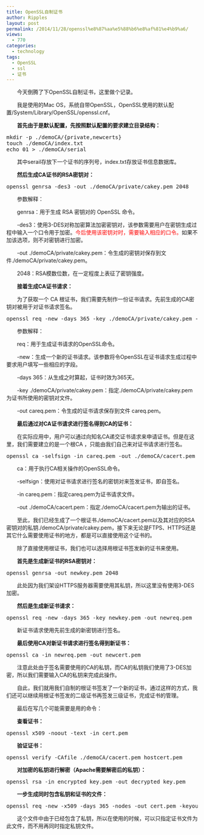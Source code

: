```yaml
---
title: OpenSSL自制证书
author: Ripples
layout: post
permalink: /2014/11/28/openssl%e8%87%aa%e5%88%b6%e8%af%81%e4%b9%a6/
views:
  - 770
categories:
  - technology
tags:
  - OpenSSL
  - ssl
  - 证书
---
```

<p style="text-indent: 2em;">
  今天倒腾了下OpenSSL自制证书，这里做个记录。
</p>

<p style="text-indent: 2em;">
  我是使用的Mac OS，系统自带OpenSSL，OpenSSL使用的默认配置/System/Library/OpenSSL/openssl.cnf。
</p>

<p style="text-indent: 2em;">
  <strong>首先由于是默认配置，先按照默认配置的要求建立目录结构：<br /></strong>
</p>

<!--more-->

<pre class="brush:bash;toolbar:false">mkdir&nbsp;-p&nbsp;./demoCA/{private,newcerts}
touch&nbsp;./demoCA/index.txt
echo&nbsp;01&nbsp;&gt;&nbsp;./demoCA/serial</pre>

<p style="text-indent: 2em;">
  其中serail存放下一个证书的序列号，index.txt存放证书信息数据库。
</p>

<p style="text-indent: 2em;">
  <strong>然后生成CA证书的RSA密钥对：<br /></strong>
</p>

<pre class="brush:bash;toolbar:false">openssl&nbsp;genrsa&nbsp;-des3&nbsp;-out&nbsp;./demoCA/private/cakey.pem&nbsp;2048</pre>

<p style="text-indent: 2em;">
  参数解释：
</p>

<p style="text-indent: 2em;">
  genrsa：用于生成 RSA 密钥对的 OpenSSL 命令。
</p>

<p style="text-indent: 2em;">
  -des3：使用3-DES对称加密算法加密密钥对，该参数需要用户在密钥生成过程中输入一个口令用于加密。<span style="color: rgb(255, 0, 0);">今后使用该密钥对时，需要输入相应的口令。</span>如果不加该选项，则不对密钥进行加密。
</p>

<p style="text-indent: 2em;">
  -out ./demoCA/private/cakey.pem：令生成的密钥对保存到文件./demoCA/private/cakey.pem。
</p>

<p style="text-indent: 2em;">
  2048：RSA模数位数，在一定程度上表征了密钥强度。
</p>

<p style="text-indent: 2em;">
  <strong>接着生成CA证书请求：<br /></strong>
</p>

<p style="text-indent: 2em;">
  为了获取一个 CA 根证书，我们需要先制作一份证书请求。先前生成的CA密钥对被用于对证书请求签名。
</p>

<pre class="brush:bash;toolbar:false">openssl&nbsp;req&nbsp;-new&nbsp;-days&nbsp;365&nbsp;-key&nbsp;./demoCA/private/cakey.pem&nbsp;-out&nbsp;careq.pem</pre>

<p style="text-indent: 2em;">
  参数解释：
</p>

<p style="text-indent: 2em;">
  req：用于生成证书请求的OpenSSL命令。
</p>

<p style="text-indent: 2em;">
  -new：生成一个新的证书请求。该参数将令OpenSSL在证书请求生成过程中要求用户填写一些相应的字段。
</p>

<p style="text-indent: 2em;">
  -days 365：从生成之时算起，证书时效为365天。
</p>

<p style="text-indent: 2em;">
  -key ./demoCA/private/cakey.pem：指定./demoCA/private/cakey.pem为证书所使用的密钥对文件。
</p>

<p style="text-indent: 2em;">
  -out careq.pem：令生成的证书请求保存到文件 careq.pem。
</p>

<p style="text-indent: 2em;">
  <strong>最后通过对CA证书请求进行签名得到CA的证书：<br /></strong>
</p>

<p style="text-indent: 2em;">
  在实际应用中，用户可以通过向知名CA递交证书请求来申请证书。但是在这里，我们需要建立的是一个根CA ，只能由我们自己来对证书请求进行签名。
</p>

<pre class="brush:bash;toolbar:false">openssl&nbsp;ca&nbsp;-selfsign&nbsp;-in&nbsp;careq.pem&nbsp;-out&nbsp;./demoCA/cacert.pem</pre>

<p style="text-indent: 2em;">
  ca：用于执行CA相关操作的OpenSSL命令。
</p>

<p style="text-indent: 2em;">
  -selfsign：使用对证书请求进行签名的密钥对来签发证书，即自签名。
</p>

<p style="text-indent: 2em;">
  -in careq.pem：指定careq.pem为证书请求文件。
</p>

<p style="text-indent: 2em;">
  -out ./demoCA/cacert.pem：指定./demoCA/cacert.pem为输出的证书。
</p>

<p style="text-indent: 2em;">
  至此，我们已经生成了一个根证书./demoCA/cacert.pem以及其对应的RSA密钥对的私钥<span style="text-indent: 32px;">./demoCA/private/cakey.pem，接下来无论是FTPS、HTTPS还是其它什么需要使用证书的地方，都是可以直接使用这个证书的。</span>
</p>

<p style="text-indent: 2em;">
  除了直接使用根证书，我们也可以选择用根证书签发新的证书来使用。
</p>

<p style="text-indent: 2em;">
  <strong>首先是生成新证书的RSA密钥对：<br /></strong>
</p>

<pre class="brush:bash;toolbar:false">openssl&nbsp;genrsa&nbsp;-out&nbsp;newkey.pem&nbsp;2048</pre>

<p style="text-indent: 2em;">
  此处因为我们架设HTTPS服务器需要使用其私钥，所以这里没有使用3-DES加密。
</p>

<p style="text-indent: 2em;">
  <strong>然后是生成新证书请求：</strong>
</p>

<pre class="brush:bash;toolbar:false">openssl&nbsp;req&nbsp;-new&nbsp;-days&nbsp;365&nbsp;-key&nbsp;newkey.pem&nbsp;-out&nbsp;newreq.pem</pre>

<p style="text-indent: 2em;">
  新证书请求使用先前生成的新密钥进行签名。
</p>

<p style="text-indent: 2em;">
  <strong>最后使用CA对新证书请求进行签名得到新证书：</strong>
</p>

<pre class="brush:bash;toolbar:false">openssl&nbsp;ca&nbsp;-in&nbsp;newreq.pem&nbsp;-out&nbsp;newcert.pem</pre>

<p style="text-indent: 2em;">
  注意此处由于签名需要使用的CA的私钥，而CA的私钥我们使用了3-DES加密，所以我们需要输入CA的私钥来完成此操作。
</p>

<p style="text-indent: 2em;">
  自此，我们就用我们自制的根证书签发了一个新的证书，通过这样的方式，我们还可以继续用根证书签发的二级证书再签发三级证书，完成证书的管理。
</p>

<p style="text-indent: 2em;">
  最后在写几个可能需要是用的命令：
</p>

<p style="text-indent: 2em;">
  <strong>查看证书：<br /></strong>
</p>

<pre class="brush:bash;toolbar:false">openssl&nbsp;x509&nbsp;-noout&nbsp;-text&nbsp;-in&nbsp;cert.pem</pre>

<p style="text-indent: 2em;">
  <strong>验证证书：</strong>
</p>

<pre class="brush:bash;toolbar:false">openssl&nbsp;verify&nbsp;-CAfile&nbsp;./demoCA/cacert.pem&nbsp;hostcert.pem</pre>

<p style="text-indent: 2em;">
  <strong>对加密的私钥进行解密（Apache需要解密后的私钥）：</strong>
</p>

<pre class="brush:bash;toolbar:false">openssl&nbsp;rsa&nbsp;-in&nbsp;encrypted_key.pem&nbsp;-out&nbsp;decrypted_key.pem</pre>

<p style="text-indent: 2em;">
  <strong>一步生成同时包含私钥和证书的文件：<br /></strong>
</p>

<pre class="brush:bash;toolbar:false">openssl&nbsp;req&nbsp;-new&nbsp;-x509&nbsp;-days&nbsp;365&nbsp;-nodes&nbsp;-out&nbsp;cert.pem&nbsp;-keyout&nbsp;cert.pem</pre>

<p style="text-indent: 2em;">
  这个文件中由于已经包含了私钥，所以在使用的时候，可以只指定证书文件为此文件，而不用再同时指定私钥文件。
</p>
